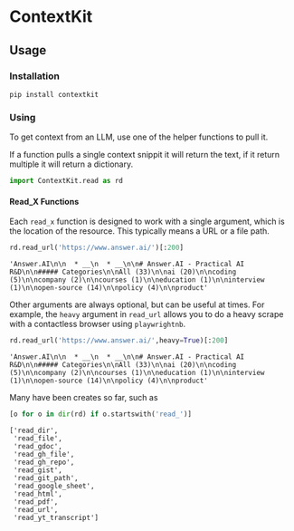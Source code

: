 # ContextKit


<!-- WARNING: THIS FILE WAS AUTOGENERATED! DO NOT EDIT! -->

## Usage

### Installation

    pip install contextkit

### Using

To get context from an LLM, use one of the helper functions to pull it.

If a function pulls a single context snippit it will return the text, if
it return multiple it will return a dictionary.

``` python
import ContextKit.read as rd
```

#### Read_X Functions

Each `read_x` function is designed to work with a single argument, which
is the location of the resource. This typically means a URL or a file
path.

``` python
rd.read_url('https://www.answer.ai/')[:200]
```

    'Answer.AI\n\n  * __\n  * __\n\n# Answer.AI - Practical AI R&D\n\n##### Categories\n\nAll (33)\n\nai (20)\n\ncoding (5)\n\ncompany (2)\n\ncourses (1)\n\neducation (1)\n\ninterview (1)\n\nopen-source (14)\n\npolicy (4)\n\nproduct'

Other arguments are always optional, but can be useful at times. For
example, the `heavy` argument in `read_url` allows you to do a heavy
scrape with a contactless browser using `playwrightnb`.

``` python
rd.read_url('https://www.answer.ai/',heavy=True)[:200]
```

    'Answer.AI\n\n  * __\n  * __\n\n# Answer.AI - Practical AI R&D\n\n##### Categories\n\nAll (33)\n\nai (20)\n\ncoding (5)\n\ncompany (2)\n\ncourses (1)\n\neducation (1)\n\ninterview (1)\n\nopen-source (14)\n\npolicy (4)\n\nproduct'

Many have been creates so far, such as

``` python
[o for o in dir(rd) if o.startswith('read_')]
```

    ['read_dir',
     'read_file',
     'read_gdoc',
     'read_gh_file',
     'read_gh_repo',
     'read_gist',
     'read_git_path',
     'read_google_sheet',
     'read_html',
     'read_pdf',
     'read_url',
     'read_yt_transcript']
